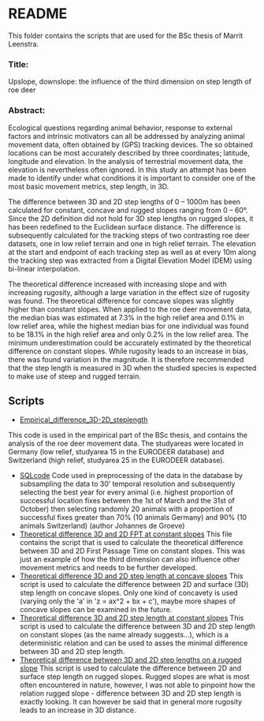 # README

This folder contains the scripts that are used for the BSc thesis of Marrit Leenstra. 

### Title: 
Upslope, downslope: the influence of the third dimension on step length of roe deer

### Abstract: 
Ecological questions regarding animal behavior, response to external factors and intrinsic motivators can all be addressed by analyzing animal movement data, often obtained by (GPS) tracking devices. The so obtained locations can be most accurately described by three coordinates; latitude, longitude and elevation. In the analysis of terrestrial movement data, the elevation is nevertheless often ignored. In this study an attempt has been made to identify under what conditions it is important to consider one of the most basic movement metrics, step length, in 3D. 

The difference between 3D and 2D step lengths of 0 – 1000m has been calculated for constant, concave and rugged slopes ranging from 0 – 60°. Since the 2D definition did not hold for 3D step lengths on rugged slopes, it has been redefined to the Euclidean surface distance. The difference is subsequently calculated for the tracking steps of two contrasting roe deer datasets, one in low relief terrain and one in high relief terrain. The elevation at the start and endpoint of each tracking step as well as at every 10m along the tracking step was extracted from a Digital Elevation Model (DEM) using bi-linear interpolation.

The theoretical difference increased with increasing slope and with increasing rugosity, although a large variation in the effect size of rugosity was found. The theoretical difference for concave slopes was slightly higher than constant slopes. When applied to the roe deer movement data, the median bias was estimated at 7.3% in the high relief area and 0.1% in low relief area, while the highest median bias for one individual was found to be 18.1% in the high relief area and only 0.2% in the low relief area. The minimum underestimation could be accurately estimated by the theoretical difference on constant slopes. While rugosity leads to an increase in bias, there was found variation in the magnitude. It is therefore recommended that the step length is measured in 3D when the studied species is expected to make use of steep and rugged terrain. 

## Scripts

* [Empirical_difference_3D-2D_steplength](Empirical_difference_3D-2D_steplength.md)

This code is used in the empirical part of the BSc thesis, and contains the analysis of the roe deer movement data. The studyareas were located in Germany (low relief, studyarea 15 in the EURODEER database) and Switzerland (high relief, studyarea 25 in the EURODEER database). 
* [SQLcode](SQL-code.md) 
Code used in preprocessing of the data in the database by subsampling the data to 30’ temporal resolution and subsequently selecting the best year for every animal (i.e. highest proportion of successful location fixes between the 1st of March and the 31st of October) then selecting randomly 20 animals with a proportion of successful fixes greater than 70% (10 animals Germany) and 90% (10 animals Switzerland) (author Johannes de Groeve)
* [Theoretical difference 3D and 2D FPT at constant slopes](Theoretical_difference_3D-2D_FPT_constant_slopes.md) 
This file contains the script that is used to calculate the theoretical difference between 3D and 2D First Passage Time on constant slopes. This was just an example of how the third dimension can also influence other movement metrics and needs to be further developed. 
* [Theoretical difference 3D and 2D step length at concave slopes](Theoretical_difference_3D-2D_steplength_concave_slope.md ) 
This script is used to calculate the difference between 2D and surface (3D) step length on concave slopes. Only one kind of concavety is used (varying only the 'a' in 'z = ax^2 + bx + c'), maybe more shapes of concave slopes can be examined in the future. 
* [Theoretical difference 3D and 2D step length at constant slopes](Theoretical_difference_3D-2D_steplength_constant_slope.md) 
This script is used to calculate the difference between 3D and 2D step length on constant slopes (as the name already suggests…), which is a deterministic relation and can be used to asses the minimal difference between 3D and 2D step length.
* [Theoretical difference between 3D and 2D step lengths on a rugged slope](Theoretical_difference_3D-2D_steplength_rugged_slope.md) 
This script is used to calculate the difference between 2D and surface step length on rugged slopes. Rugged slopes are what is most often encountered in nature, however, I was not able to pinpoint how the relation rugged slope - difference between 3D and 2D step length is exactly looking. It can however be said that in general more rugosity leads to an increase in 3D distance.
